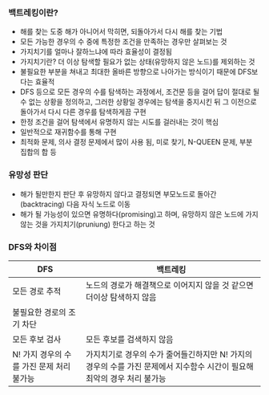 ### 백트레킹이란?

- 해를 찾는 도중 해가 아니어서 막히면, 되돌아가서 다시 해를 찾는 기법
- 모든 가능한 경우의 수 중에 특정한 조건을 만족하는 경우만 살펴보는 것
- 가지치기를 얼마나 잘하느냐에 따라 효율성이 결정됨
- 가지치기란? 더 이상 탐색할 필요가 없는 상태(유망하지 않은 노드)를 제외하는 것
- 불필요한 부분을 쳐내고 최대한 올바른 방향으로 나아가는 방식이기 때문에 DFS보다는 효율적
- DFS 등으로 모든 경우의 수를 탐색하는 과정에서, 조건문 등을 걸어 답이 절대로 될 수 없는 상황을 정의하고, 그러한 상황일 경우에는 탐색을 중지시킨 뒤 그 이전으로 돌아가서 다시 다른 경우를 탐색하게끔 구현
- 한정 조건을 걸어 탐색에서 유명하지 않는 시도를 걸러내는 것이 핵심
- 일반적으로 재귀함수를 통해 구현
- 최적화 문제, 의사 결정 문제에서 많이 사용 됨, 미로 찾기, N-QUEEN 문제, 부분 집합의 합 등

### 유망성 판단

- 해가 될만한지 판단 후 유망하지 않다고 결정되면 부모노드로 돌아간(backtracing) 다음 자식 노드로 이동
- 해가 될 가능성이 있으면 유명하다(promising)고 하며, 유망하지 않은 노드에 가지않는 것을 가지치기(pruniung) 한다고 하는 것

### DFS와 차이점

| DFS | 백트레킹 |
| --- | --- |
| 모든 경로 추적 | 노드의 경로가 해결책으로 이어지지 않을 것 같으면 더이상 탐색하지 않음
불필요한 경로의 조기 차단 |
| 모든 후보 검사 | 모든 후보를 검색하지 않음 |
| N! 가지 경우의 수를 가진 문제 처리 불가능 | 가지치기로 경우의 수가 줄어들긴하지만 N! 가지의 경우의 수를 가진 문제에서 지수함수 시간이 필요해 최악의 경우 처리 불가능 |
